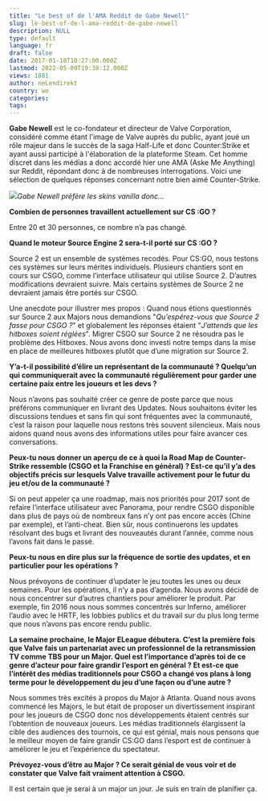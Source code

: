 ```yaml
---
title: "Le best of de l'AMA Reddit de Gabe Newell"
slug: le-best-of-de-l-ama-reddit-de-gabe-newell
description: NULL
type: default
language: fr
draft: false
date: 2017-01-18T10:27:00.000Z
lastmod: 2022-05-09T19:38:12.000Z
views: 1881
author: neLendirekt
country: wo
categories:
tags:
---
```

**Gabe Newell** est le co-fondateur et directeur de Valve Corporation, considéré comme étant l'image de Valve auprès du public, ayant joué un rôle majeur dans le succès de la saga Half-Life et donc Counter:Strike et ayant aussi participé à l'élaboration de la plateforme Steam. Cet homme discret dans les médias a donc accordé hier une AMA (Aske Me Anything) sur Reddit, répondant donc à de nombreuses interrogations. Voici une sélection de quelques réponses concernant notre bien aimé Counter-Strike.

![](/storage/images/587f447ec773b_2129341-halflife30114-610jpg.jpg)_Gabe Newell préfère les skins vanilla donc..._

**Combien de personnes travaillent actuellement sur CS :GO ?** 
  
Entre 20 et 30 personnes, ce nombre n’a pas changé.

**Quand le moteur Source Engine 2 sera-t-il porté sur CS :GO ?** 
  
Source 2 est un ensemble de systèmes recodés. Pour CS:GO, nous testons ces systèmes sur leurs mérites individuels. Plusieurs chantiers sont en cours sur CSGO, comme l’interface utilisateur qui utilise Source 2\. D’autres modifications devraient suivre. Mais certains systèmes de Source 2 ne devraient jamais être portés sur CSGO.  
  
Une anecdote pour illustrer mes propos : Quand nous étions questionnés sur Source 2 aux Majors nous demandions "_Qu’espérez-vous que Source 2 fasse pour CSGO ?_" et globalement les réponses étaient "_J’attends que les hitboxes soient réglées_". Migrer CSGO sur Source 2 ne résoudra pas le problème des Hitboxes. Nous avons donc investi notre temps dans la mise en place de meilleures hitboxes plutôt que d’une migration sur Source 2.

**Y’a-t-il possibilité d’élire un représentant de la communauté ? Quelqu’un qui communiquerait avec la communauté régulièrement pour garder une certaine paix entre les joueurs et les devs ?** 
  
Nous n’avons pas souhaité créer ce genre de poste parce que nous préférons communiquer en livrant des Updates. Nous souhaitons éviter les discussions tendues et sans fin qui sont fréquentes avec la communauté, c’est la raison pour laquelle nous restons très souvent silencieux. Mais nous aidons quand nous avons des informations utiles pour faire avancer ces conversations.

**Peux-tu nous donner un aperçu de ce à quoi la Road Map de Counter-Strike ressemble (CSGO et la Franchise en général) ? Est-ce qu’il y’a des objectifs précis sur lesquels Valve travaille activement pour le futur du jeu et/ou de la communauté ?** 
  
Si on peut appeler ça une roadmap, mais nos priorités pour 2017 sont de refaire l’interface utilisateur avec Panorama, pour rendre CSGO disponible dans plus de pays où de nombreux fans n’y ont pas encore accès (Chine par exemple), et l’anti-cheat. Bien sûr, nous continuerons les updates résolvant des bugs et livrant des nouveautés durant l’année, comme nous l’avons fait dans le passé.

**Peux-tu nous en dire plus sur la fréquence de sortie des updates, et en particulier pour les opérations ?** 
  
Nous prévoyons de continuer d’updater le jeu toutes les unes ou deux semaines. Pour les opérations, il n’y a pas d’agenda. Nous avons décidé de nous concentrer sur d’autres chantiers pour améliorer le produit. Par exemple, fin 2016 nous nous sommes concentrés sur Inferno, améliorer l’audio avec le HRTF, les lobbies publics et du travail sur du plus long terme que nous n’avons pas encore rendu public.

**La semaine prochaine, le Major ELeague débutera. C’est la première fois que Valve fais un partenariat avec un professionnel de la retransmission TV comme TBS pour un Major. Quel est l’importance d’après toi de ce genre d’acteur pour faire grandir l’esport en général ? Et est-ce que l’intérêt des médias traditionnels pour CSGO a changé vos plans à long terme pour le développement du jeu d’une façon ou d’une autre ?** 
  
Nous sommes très excités à propos du Major à Atlanta. Quand nous avons commencé les Majors, le but était de proposer un divertissement inspirant pour les joueurs de CSGO donc nos développements étaient centrés sur l’obtention de nouveaux joueurs. Les médias traditionnels élargissent la cible des audiences des tournois, ce qui est génial, mais nous pensons que le meilleur moyen de faire grandir CS:GO dans l’esport est de continuer à améliorer le jeu et l’expérience du spectateur.

**Prévoyez-vous d’être au Major ? Ce serait génial de vous voir et de constater que Valve fait vraiment attention à CSGO.** 
  
Il est certain que je serai à un major un jour. Je suis en train de planifier ça.
